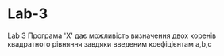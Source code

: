 # Lab-3
Lab 3
Програма 'Х' дає можливість визначення двох коренів квадратного рівняння завдяки введеним коефіцієнтам а,b,с

